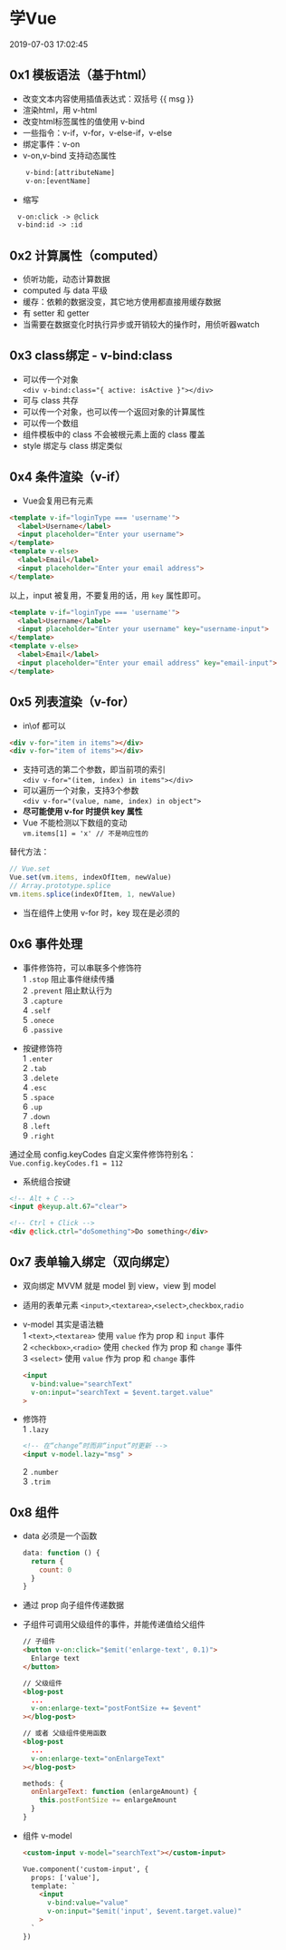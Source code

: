 # 学Vue

2019-07-03 17:02:45

## 0x1 模板语法（基于html）

- 改变文本内容使用插值表达式：双括号 {{ msg }}
- 渲染html，用 v-html
- 改变html标签属性的值使用 v-bind
- 一些指令：v-if，v-for，v-else-if，v-else
- 绑定事件：v-on
- v-on,v-bind 支持动态属性

```html
    v-bind:[attributeName]
    v-on:[eventName]
```

- 缩写

```html
  v-on:click -> @click
  v-bind:id -> :id
```

## 0x2 计算属性（computed）

- 侦听功能，动态计算数据
- computed 与 data 平级
- 缓存：依赖的数据没变，其它地方使用都直接用缓存数据
- 有 setter 和 getter
- 当需要在数据变化时执行异步或开销较大的操作时，用侦听器watch

## 0x3 class绑定 - v-bind:class

- 可以传一个对象  
`<div v-bind:class="{ active: isActive }"></div>`
- 可与 class 共存
- 可以传一个对象，也可以传一个返回对象的计算属性
- 可以传一个数组
- 组件模板中的 class 不会被根元素上面的 class 覆盖
- style 绑定与 class 绑定类似

## 0x4 条件渲染（v-if）

- Vue会复用已有元素

```html
<template v-if="loginType === 'username'">
  <label>Username</label>
  <input placeholder="Enter your username">
</template>
<template v-else>
  <label>Email</label>
  <input placeholder="Enter your email address">
</template>
```

以上，input 被复用，不要复用的话，用 `key` 属性即可。

```html
<template v-if="loginType === 'username'">
  <label>Username</label>
  <input placeholder="Enter your username" key="username-input">
</template>
<template v-else>
  <label>Email</label>
  <input placeholder="Enter your email address" key="email-input">
</template>
```

## 0x5 列表渲染（v-for）

- in\of 都可以

```html
<div v-for="item in items"></div>
<div v-for="item of items"></div>
```

- 支持可选的第二个参数，即当前项的索引  
  `<div v-for="(item, index) in items"></div>`
- 可以遍历一个对象，支持3个参数  
`<div v-for="(value, name, index) in object">`
- **尽可能使用 v-for 时提供 key 属性**
- Vue 不能检测以下数组的变动  
  `vm.items[1] = 'x' // 不是响应性的`

替代方法：
  
  ```javascript
  // Vue.set
  Vue.set(vm.items, indexOfItem, newValue)  
  // Array.prototype.splice
  vm.items.splice(indexOfItem, 1, newValue)
  ```

- 当在组件上使用 v-for 时，key 现在是必须的

## 0x6 事件处理

- 事件修饰符，可以串联多个修饰符  
1 `.stop` 阻止事件继续传播  
2 `.prevent` 阻止默认行为  
3 `.capture`  
4 `.self`  
5 `.onece`  
6 `.passive`

- 按键修饰符  
1 `.enter`  
2 `.tab`  
3 `.delete`  
4 `.esc`  
5 `.space`  
6 `.up`  
7 `.down`  
8 `.left`  
9 `.right`  

通过全局 config.keyCodes 自定义案件修饰符别名：  
`Vue.config.keyCodes.f1 = 112`

- 系统组合按键

```html
<!-- Alt + C -->
<input @keyup.alt.67="clear">

<!-- Ctrl + Click -->
<div @click.ctrl="doSomething">Do something</div>
```

## 0x7 表单输入绑定（双向绑定）

- 双向绑定 MVVM 就是 model 到 view，view 到 model
- 适用的表单元素 `<input>`,`<textarea>`,`<select>`,`checkbox`,`radio`
- v-model 其实是语法糖  
1  `<text>`,`<textarea>` 使用 `value` 作为 prop 和 `input` 事件  
2 `<checkbox>`,`<radio>` 使用 `checked` 作为 prop 和 `change` 事件  
3 `<select>` 使用 `value` 作为 prop 和 `change` 事件

  ```html
  <input
    v-bind:value="searchText"
    v-on:input="searchText = $event.target.value"
  >
  ```

- 修饰符  
  1 `.lazy`

  ```html
  <!-- 在“change”时而非“input”时更新 -->
  <input v-model.lazy="msg" >
  ```

  2 `.number`  
  3 `.trim`  

## 0x8 组件

- data 必须是一个函数

  ```js
  data: function () {
    return {
      count: 0
    }
  }
  ```

- 通过 prop 向子组件传递数据
- 子组件可调用父级组件的事件，并能传递值给父组件

  ```html
  // 子组件
  <button v-on:click="$emit('enlarge-text', 0.1)">
    Enlarge text
  </button>

  // 父级组件
  <blog-post
    ...
    v-on:enlarge-text="postFontSize += $event"
  ></blog-post>

  // 或者 父级组件使用函数
  <blog-post
    ...
    v-on:enlarge-text="onEnlargeText"
  ></blog-post>
  ```

  ```javascript
  methods: {
    onEnlargeText: function (enlargeAmount) {
      this.postFontSize += enlargeAmount
    }
  }
  ```

- 组件 v-model

  ```html
  <custom-input v-model="searchText"></custom-input>

  Vue.component('custom-input', {
    props: ['value'],
    template: `
      <input
        v-bind:value="value"
        v-on:input="$emit('input', $event.target.value)"
      >
    `
  })
  ```
  
